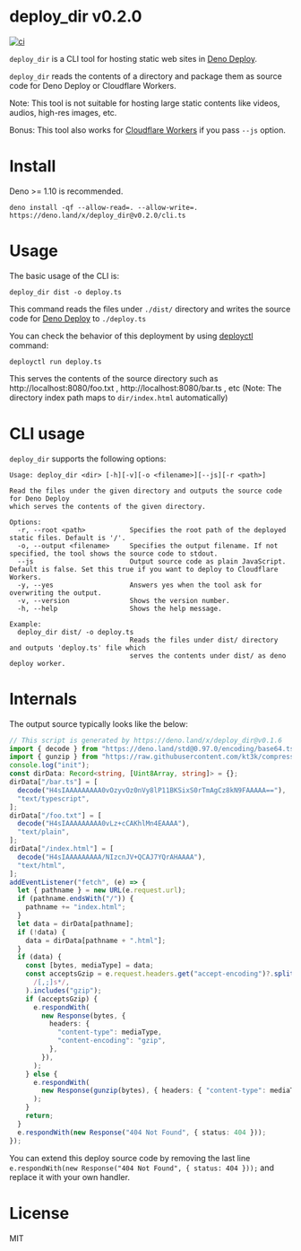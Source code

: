 # deploy_dir v0.2.0

[![ci](https://github.com/kt3k/deploy_dir/actions/workflows/ci.yml/badge.svg)](https://github.com/kt3k/deploy_dir/actions/workflows/ci.yml)

`deploy_dir` is a CLI tool for hosting static web sites in
[Deno Deploy](https://deno.com/deploy).

`deploy_dir` reads the contents of a directory and package them as source code
for Deno Deploy or Cloudflare Workers.

Note: This tool is not suitable for hosting large static contents like videos,
audios, high-res images, etc.

Bonus: This tool also works for
[Cloudflare Workers](https://workers.cloudflare.com/) if you pass `--js` option.

# Install

Deno >= 1.10 is recommended.

```
deno install -qf --allow-read=. --allow-write=. https://deno.land/x/deploy_dir@v0.2.0/cli.ts
```

# Usage

The basic usage of the CLI is:

```
deploy_dir dist -o deploy.ts
```

This command reads the files under `./dist/` directory and writes the source
code for [Deno Deploy](https://deno.com/deploy) to `./deploy.ts`

You can check the behavior of this deployment by using
[deployctl](https://deno.land/x/deploy) command:

```
deployctl run deploy.ts
```

This serves the contents of the source directory such as
http://localhost:8080/foo.txt , http://localhost:8080/bar.ts , etc (Note: The
directory index path maps to `dir/index.html` automatically)

# CLI usage

`deploy_dir` supports the following options:

```
Usage: deploy_dir <dir> [-h][-v][-o <filename>][--js][-r <path>]

Read the files under the given directory and outputs the source code for Deno Deploy
which serves the contents of the given directory.

Options:
  -r, --root <path>           Specifies the root path of the deployed static files. Default is '/'.
  -o, --output <filename>     Specifies the output filename. If not specified, the tool shows the source code to stdout.
  --js                        Output source code as plain JavaScript. Default is false. Set this true if you want to deploy to Cloudflare Workers.
  -y, --yes                   Answers yes when the tool ask for overwriting the output.
  -v, --version               Shows the version number.
  -h, --help                  Shows the help message.

Example:
  deploy_dir dist/ -o deploy.ts
                              Reads the files under dist/ directory and outputs 'deploy.ts' file which
                              serves the contents under dist/ as deno deploy worker.
```

# Internals

The output source typically looks like the below:

```ts
// This script is generated by https://deno.land/x/deploy_dir@v0.1.6
import { decode } from "https://deno.land/std@0.97.0/encoding/base64.ts";
import { gunzip } from "https://raw.githubusercontent.com/kt3k/compress/bbe0a818d2acd399350b30036ff8772354b1c2df/gzip/gzip.ts";
console.log("init");
const dirData: Record<string, [Uint8Array, string]> = {};
dirData["/bar.ts"] = [
  decode("H4sIAAAAAAAAA0vOzyvOz0nVy8lP11BKSixS0rTmAgCz8kN9FAAAAA=="),
  "text/typescript",
];
dirData["/foo.txt"] = [
  decode("H4sIAAAAAAAAA0vLz+cCAKhlMn4EAAAA"),
  "text/plain",
];
dirData["/index.html"] = [
  decode("H4sIAAAAAAAAA/NIzcnJV+QCAJ7YQrAHAAAA"),
  "text/html",
];
addEventListener("fetch", (e) => {
  let { pathname } = new URL(e.request.url);
  if (pathname.endsWith("/")) {
    pathname += "index.html";
  }
  let data = dirData[pathname];
  if (!data) {
    data = dirData[pathname + ".html"];
  }
  if (data) {
    const [bytes, mediaType] = data;
    const acceptsGzip = e.request.headers.get("accept-encoding")?.split(
      /[,;]s*/,
    ).includes("gzip");
    if (acceptsGzip) {
      e.respondWith(
        new Response(bytes, {
          headers: {
            "content-type": mediaType,
            "content-encoding": "gzip",
          },
        }),
      );
    } else {
      e.respondWith(
        new Response(gunzip(bytes), { headers: { "content-type": mediaType } }),
      );
    }
    return;
  }
  e.respondWith(new Response("404 Not Found", { status: 404 }));
});
```

You can extend this deploy source code by removing the last line
`e.respondWith(new Response("404 Not Found", { status: 404 }));` and replace it
with your own handler.

# License

MIT
